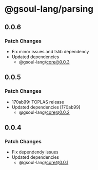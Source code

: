 # @gsoul-lang/parsing

## 0.0.6

### Patch Changes

- Fix minor issues and tslib dependency
- Updated dependencies
  - @gsoul-lang/core@0.0.3

## 0.0.5

### Patch Changes

- 170ab99: TOPLAS release
- Updated dependencies [170ab99]
  - @gsoul-lang/core@0.0.2

## 0.0.4

### Patch Changes

- Fix dependendy issues
- Updated dependencies
  - @gsoul-lang/core@0.0.1
